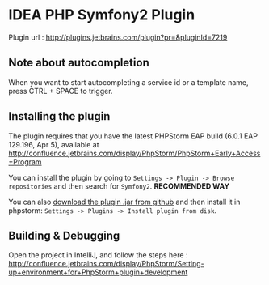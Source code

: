 IDEA PHP Symfony2 Plugin
========================

Plugin url : http://plugins.jetbrains.com/plugin?pr=&pluginId=7219

Note about autocompletion
-------------------------

When you want to start autocompleting a service id or a template name, press CTRL + SPACE to trigger.

Installing the plugin
---------------------

The plugin requires that you have the latest PHPStorm EAP build (6.0.1 EAP 129.196, Apr 5), available at http://confluence.jetbrains.com/display/PhpStorm/PhpStorm+Early+Access+Program

You can install the plugin by going to `Settings -> Plugin -> Browse repositories` and then search for `Symfony2`. **RECOMMENDED WAY**

You can also [download the plugin .jar from github](https://github.com/adrienbrault/idea-php-symfony2-plugin/raw/master/symfony2-plugin.jar) and then install it in phpstorm: `Settings -> Plugins -> Install plugin from disk`.

Building & Debugging
--------------------

Open the project in IntelliJ, and follow the steps here : http://confluence.jetbrains.com/display/PhpStorm/Setting-up+environment+for+PhpStorm+plugin+development
